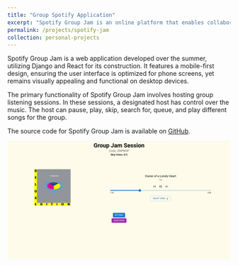 ```yaml
---
title: "Group Spotify Application"
excerpt: "Spotify Group Jam is an online platform that enables collaborative music listening. Users can join group listening sessions, with the host having full control over the music.<br/><img src='/images/spotify_jam.png'>"
permalink: /projects/spotify-jam
collection: personal-projects
---
```


Spotify Group Jam is a web application developed over the summer, utilizing Django and React for its construction. It features a mobile-first design, ensuring the user interface is optimized for phone screens, yet remains visually appealing and functional on desktop devices.

The primary functionality of Spotify Group Jam involves hosting group listening sessions. In these sessions, a designated host has control over the music. The host can pause, play, skip, search for, queue, and play different songs for the group.

The source code for Spotify Group Jam is available on [GitHub](https://github.com/johnflanagan827/spotify-group-jam).

<img src='/images/spotify_jam_large.png'>